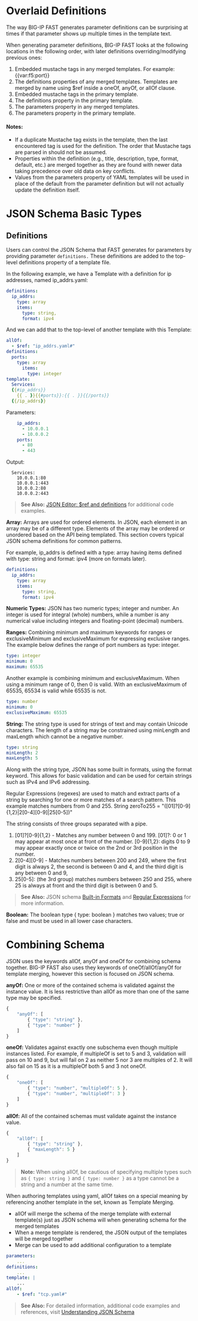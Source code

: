 # Overlaid Definitions

The way BIG-IP FAST generates parameter definitions can be surprising at times if that parameter shows up multiple times in the template text.

When generating parameter definitions, BIG-IP FAST looks at the following locations in the following order, with later definitions overriding/modifying previous ones:
1. Embedded mustache tags in any merged templates.  For example: {{var:f5:port}}
2. The definitions properties of any merged templates. Templates are merged by name using $ref inside a oneOf, anyOf, or allOf clause.
3. Embedded mustache tags in the primary template.
4. The definitions property in the primary template.
5. The parameters property in any merged templates.
6. The parameters property in the primary template.

#### Notes:
* If a duplicate Mustache tag exists in the template, then the last encountered tag is used for the definition. The order that Mustache tags are parsed in should not be assumed.
* Properties within the definition (e.g., title, description, type, format, default, etc.) are merged together as they are found with newer data taking precedence over old data on key conflicts.
* Values from the parameters property of YAML templates will be used in place of the default from the parameter definition but will not actually update the definition itself.


# JSON Schema Basic Types

## Definitions
Users can control the JSON Schema that FAST generates for parameters by providing parameter `definitions.`
These definitions are added to the top-level definitions property of a template file.

In the following example, we have a Template with a definition for ip addresses, named ip_addrs.yaml:
```yaml
definitions:
  ip_addrs:
    type: array
    items:
      type: string,
      format: ipv4
```

And we can add that to the top-level of another template with this Template:
```yaml
allOf:
  - $ref: "ip_addrs.yaml#"
definitions:
  ports:
    type: array
      items:
        type: integer
template: 
  Services:
  {{#ip_addrs}}
    {{ . }}{{#ports}}:{{ . }}{{/ports}}
  {{/ip_addrs}}
```

Parameters:
```yaml
    ip_addrs:
      - 10.0.0.1
      - 10.0.0.2
    ports:
      - 80
      - 443
```

Output:
```
  Services:
    10.0.0.1:80
    10.0.0.1:443
    10.0.0.2:80
    10.0.0.2:443  
```

> **See Also:** [JSON Editor: $ref and definitions](https://github.com/json-editor/json-editor#ref-and-definitions) for additional code examples.

**Array:** Arrays are used for ordered elements.
In JSON, each element in an array may be of a different type. 
Elements of the array may be ordered or unordered based on the API being templated. 
This section covers typical JSON schema definitions for common patterns.

For example, ip_addrs is defined with a type: array having items defined with type: string and format: ipv4 (more on formats later).

```yaml
definitions:
  ip_addrs:
    type: array
    items:
      type: string,
      format: ipv4
```

**Numeric Types:** JSON has two numeric types; integer and number.
An integer is used for integral (whole) numbers, while a number is any numerical value including integers and floating-point (decimal) numbers.

**Ranges:** Combining minimum and maximum keywords for ranges or exclusiveMinimum and exclusiveMaximum for expressing exclusive ranges. 
The example below defines the range of port numbers as type: integer.

```yaml
type: integer
minimum: 0
maximum: 65535
```

Another example is combining minimum and exclusiveMaximum. 
When using a minimum range of 0, then 0 is valid. 
With an exclusiveMaximum of 65535, 65534 is valid while 65535 is not.

```yaml
type: number
minimum: 0
exclusiveMaximum: 65535
```

**String:** The string type is used for strings of text and may contain Unicode characters. 
The length of a string may be constrained using minLength and maxLength which cannot be a negative number.

```yaml
type: string
minLength: 2
maxLength: 5
```

Along with the string type, JSON has some built in formats, using the format keyword. 
This allows for basic validation and can be used for certain strings such as IPv4 and IPv6 addressing.

Regular Expressions (regexes) are used to match and extract parts of a string by searching for one or more matches of a search pattern.
This example matches numbers from 0 and 255. 
String zeroTo255 = "([01]?[0-9]{1,2}|2[0-4][0-9]|25[0-5])"

The string consists of three groups separated with a pipe.
1. [01]?[0-9]{1,2} - Matches any number between 0 and 199. [01]?: 0 or 1 may appear at most once at front of the number. [0-9]{1,2}: digits 0 to 9 may appear exactly once or twice on the 2nd or 3rd position in the number.
2. 2[0-4][0-9] - Matches numbers between 200 and 249, where the first digit is always 2, the second is between 0 and 4, and the third digit is any between 0 and 9,
3. 25[0-5]: (the 3rd group) matches numbers between 250 and 255, where 25 is always at front and the third digit is between 0 and 5.

> **See Also:** JSON schema [Built-in Formats](https://json-schema.org/understanding-json-schema/reference/string.html?highlight=maxlength#built-in-formats) and [Regular Expressions](https://json-schema.org/understanding-json-schema/reference/string.html#id6) for more information.

**Boolean:** The boolean type { type: boolean } matches two values; true or false and must be used in all lower case characters.


# Combining Schema
JSON uses the keywords allOf, anyOf and oneOf for combining schema together.
BIG-IP FAST also uses they keywords of oneOf/allOf/anyOf for template merging, however this section is focused on JSON schema.

**anyOf:** One or more of the contained schema is validated against the instance value.
It is less restrictive than allOf as more than one of the same type may be specified.

```javascript
{
    "anyOf": [
        { "type": "string" },
        { "type": "number" }
    ]
}
```

**oneOf:** Validates against exactly one subschema even though multiple instances listed.
For example, if multipleOf is set to 5 and 3, validation will pass on 10 and 9, but will fail on 2 as neither 5 nor 3 are multiples of 2.
It will also fail on 15 as it is a multipleOf both 5 and 3 not oneOf.

```javascript
{
    "oneOf": [
        { "type": "number", "multipleOf": 5 },
        { "type": "number", "multipleOf": 3 }
    ]
}
```

**allOf:** All of the contained schemas must validate against the instance value.

```javascript
{
    "allOf": [
        { "type": "string" },
        { "maxLength": 5 }
    ]
}
```

> **Note:** When using allOf, be cautious of specifying multiple types such as `{ type: string }` and `{ type: number }` as a type cannot be a string and a number at the same time.

When authoring templates using yaml, allOf takes on a special meaning by referencing another template in the set, known as Template Merging.
* allOf will merge the schema of the merge template with external template(s) just as JSON schema will when generating schema for the merged templates
* When a merge template is rendered, the JSON output of the templates will be merged together
* Merge can be used to add additional configuration to a template

```yaml
parameters:
    ...
definitions:
    ...
template: |
    ...
allOf:
    - $ref: "tcp.yaml#"
```

> **See Also:** For detailed information, additional code examples and references, visit [Understanding JSON Schema](https://json-schema.org/understanding-json-schema/index.html)


